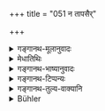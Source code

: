 +++
title = "051 न तापसैर्"

+++

<details><summary>गङ्गानथ-मूलानुवादः</summary>

He shall not go near a house that is filled by hermits, brāhmaṇas, birds, dogs or other mendicants—(51)
</details>

<details><summary>मेधातिथिः</summary>

**आकीर्णम्** । यत्र बहवो ऽन्नलाभाय संघटितास् तं प्रदेशं भिक्षार्थं वर्जयेत् ॥ ६.५१ ॥
</details>

<details><summary>गङ्गानथ-भाष्यानुवादः</summary>

‘*Filled*’—where many people have collected for the purpose of obtaining food,—to such a place he shall not go for alms.—(51)
</details>

<details><summary>गङ्गानथ-टिप्पन्यः</summary>

This verse is quoted in *Mitākṣarā* on (3.59).
</details>

<details><summary>गङ्गानथ-तुल्य-वाक्यानि</summary>

*Viṣṇu* (96.5).—‘He must not beg of another Renunciate.’

*Yājñavalkya* (3.58).—‘Having gone forth as a Renunciate, he shall be
devoted to the well-being of all creatures; calm, carrying three staves and the water-pot, lonely,—and have recourse to the village only for alms.’
</details>

<details><summary>Bühler</summary>

051	Let him not (in order to beg) go near a house filled with hermits, Brahmanas, birds, dogs, or other mendicants.
</details>
